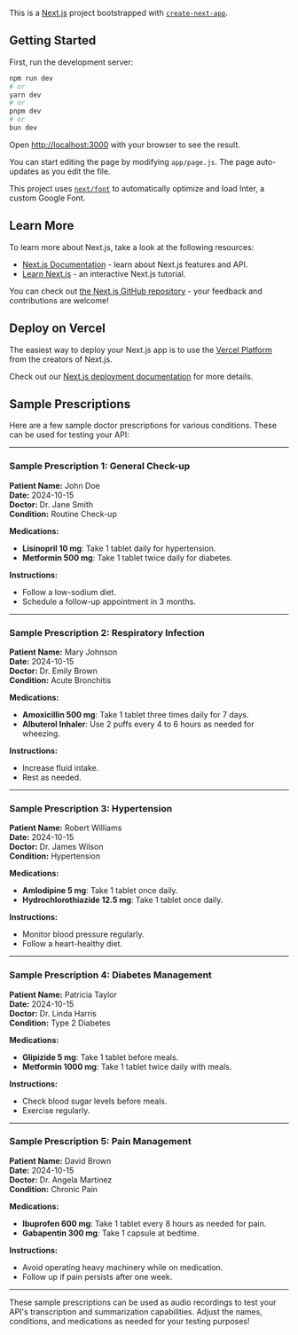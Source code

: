This is a [Next.js](https://nextjs.org/) project bootstrapped with [`create-next-app`](https://github.com/vercel/next.js/tree/canary/packages/create-next-app).

## Getting Started

First, run the development server:

```bash
npm run dev
# or
yarn dev
# or
pnpm dev
# or
bun dev
```

Open [http://localhost:3000](http://localhost:3000) with your browser to see the result.

You can start editing the page by modifying `app/page.js`. The page auto-updates as you edit the file.

This project uses [`next/font`](https://nextjs.org/docs/basic-features/font-optimization) to automatically optimize and load Inter, a custom Google Font.

## Learn More

To learn more about Next.js, take a look at the following resources:

- [Next.js Documentation](https://nextjs.org/docs) - learn about Next.js features and API.
- [Learn Next.js](https://nextjs.org/learn) - an interactive Next.js tutorial.

You can check out [the Next.js GitHub repository](https://github.com/vercel/next.js/) - your feedback and contributions are welcome!

## Deploy on Vercel

The easiest way to deploy your Next.js app is to use the [Vercel Platform](https://vercel.com/new?utm_medium=default-template&filter=next.js&utm_source=create-next-app&utm_campaign=create-next-app-readme) from the creators of Next.js.

Check out our [Next.js deployment documentation](https://nextjs.org/docs/deployment) for more details.

## Sample Prescriptions

Here are a few sample doctor prescriptions for various conditions. These can be used for testing your API:

---

### Sample Prescription 1: General Check-up

**Patient Name:** John Doe  
**Date:** 2024-10-15  
**Doctor:** Dr. Jane Smith  
**Condition:** Routine Check-up

**Medications:**
- **Lisinopril 10 mg**: Take 1 tablet daily for hypertension.
- **Metformin 500 mg**: Take 1 tablet twice daily for diabetes.

**Instructions:**
- Follow a low-sodium diet.
- Schedule a follow-up appointment in 3 months.

---

### Sample Prescription 2: Respiratory Infection

**Patient Name:** Mary Johnson  
**Date:** 2024-10-15  
**Doctor:** Dr. Emily Brown  
**Condition:** Acute Bronchitis

**Medications:**
- **Amoxicillin 500 mg**: Take 1 tablet three times daily for 7 days.
- **Albuterol Inhaler**: Use 2 puffs every 4 to 6 hours as needed for wheezing.

**Instructions:**
- Increase fluid intake.
- Rest as needed.

---

### Sample Prescription 3: Hypertension

**Patient Name:** Robert Williams  
**Date:** 2024-10-15  
**Doctor:** Dr. James Wilson  
**Condition:** Hypertension

**Medications:**
- **Amlodipine 5 mg**: Take 1 tablet once daily.
- **Hydrochlorothiazide 12.5 mg**: Take 1 tablet once daily.

**Instructions:**
- Monitor blood pressure regularly.
- Follow a heart-healthy diet.

---

### Sample Prescription 4: Diabetes Management

**Patient Name:** Patricia Taylor  
**Date:** 2024-10-15  
**Doctor:** Dr. Linda Harris  
**Condition:** Type 2 Diabetes

**Medications:**
- **Glipizide 5 mg**: Take 1 tablet before meals.
- **Metformin 1000 mg**: Take 1 tablet twice daily with meals.

**Instructions:**
- Check blood sugar levels before meals.
- Exercise regularly.

---

### Sample Prescription 5: Pain Management

**Patient Name:** David Brown  
**Date:** 2024-10-15  
**Doctor:** Dr. Angela Martinez  
**Condition:** Chronic Pain

**Medications:**
- **Ibuprofen 600 mg**: Take 1 tablet every 8 hours as needed for pain.
- **Gabapentin 300 mg**: Take 1 capsule at bedtime.

**Instructions:**
- Avoid operating heavy machinery while on medication.
- Follow up if pain persists after one week.

---

These sample prescriptions can be used as audio recordings to test your API's transcription and summarization capabilities. Adjust the names, conditions, and medications as needed for your testing purposes!